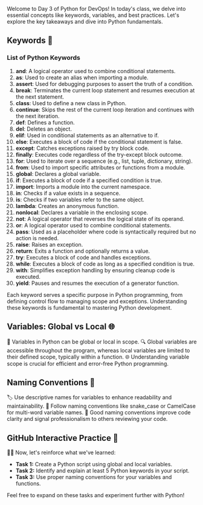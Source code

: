 
Welcome to Day 3 of Python for DevOps! In today's class, we delve into essential concepts like keywords, variables, and best practices. Let's explore the key takeaways and dive into Python fundamentals.

## Keywords 🚀

### List of Python Keywords

1. **and**: A logical operator used to combine conditional statements.
2. **as**: Used to create an alias when importing a module.
3. **assert**: Used for debugging purposes to assert the truth of a condition.
4. **break**: Terminates the current loop statement and resumes execution at the next statement.
5. **class**: Used to define a new class in Python.
6. **continue**: Skips the rest of the current loop iteration and continues with the next iteration.
7. **def**: Defines a function.
8. **del**: Deletes an object.
9. **elif**: Used in conditional statements as an alternative to if.
10. **else**: Executes a block of code if the conditional statement is false.
11. **except**: Catches exceptions raised by try block code.
12. **finally**: Executes code regardless of the try-except block outcome.
13. **for**: Used to iterate over a sequence (e.g., list, tuple, dictionary, string).
14. **from**: Used to import specific attributes or functions from a module.
15. **global**: Declares a global variable.
16. **if**: Executes a block of code if a specified condition is true.
17. **import**: Imports a module into the current namespace.
18. **in**: Checks if a value exists in a sequence.
19. **is**: Checks if two variables refer to the same object.
20. **lambda**: Creates an anonymous function.
21. **nonlocal**: Declares a variable in the enclosing scope.
22. **not**: A logical operator that reverses the logical state of its operand.
23. **or**: A logical operator used to combine conditional statements.
24. **pass**: Used as a placeholder where code is syntactically required but no action is needed.
25. **raise**: Raises an exception.
26. **return**: Exits a function and optionally returns a value.
27. **try**: Executes a block of code and handles exceptions.
28. **while**: Executes a block of code as long as a specified condition is true.
29. **with**: Simplifies exception handling by ensuring cleanup code is executed.
30. **yield**: Pauses and resumes the execution of a generator function.

Each keyword serves a specific purpose in Python programming, from defining control flow to managing scope and exceptions. Understanding these keywords is fundamental to mastering Python development.

## Variables: Global vs Local 🌐

  🌟 Variables in Python can be global or local in scope.
  🔍 Global variables are accessible throughout the program, whereas local variables are limited to their defined scope, typically within a function.
  🌐 Understanding variable scope is crucial for efficient and error-free Python programming.

## Naming Conventions 🐍

🏷️ Use descriptive names for variables to enhance readability and maintainability.
📛 Follow naming conventions like snake_case or CamelCase for multi-word variable names.
🎯 Good naming conventions improve code clarity and signal professionalism to others reviewing your code.

## GitHub Interactive Practice 🚀

👩‍💻 Now, let's reinforce what we've learned:
- **Task 1:** Create a Python script using global and local variables.
- **Task 2:** Identify and explain at least 5 Python keywords in your script.
- **Task 3:** Use proper naming conventions for your variables and functions.

Feel free to expand on these tasks and experiment further with Python!

